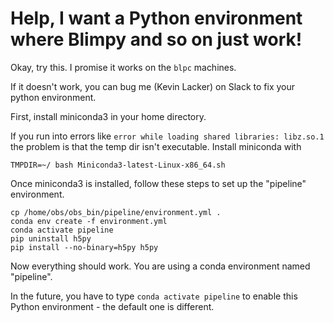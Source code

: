 # Help, I want a Python environment where Blimpy and so on just work!

Okay, try this. I promise it works on the `blpc` machines.

If it doesn't work, you can bug me (Kevin Lacker) on Slack to fix your python environment.

First, install miniconda3 in your home directory.

If you run into errors like `error while loading shared libraries: libz.so.1` the problem is that the temp dir isn't executable. Install miniconda with

```
TMPDIR=~/ bash Miniconda3-latest-Linux-x86_64.sh
```

Once miniconda3 is installed, follow these steps to set up the "pipeline" environment.

```
cp /home/obs/obs_bin/pipeline/environment.yml .
conda env create -f environment.yml
conda activate pipeline
pip uninstall h5py
pip install --no-binary=h5py h5py
```

Now everything should work. You are using a conda environment named "pipeline".

In the future, you have to type `conda activate pipeline` to enable this Python environment - the default one is different.
